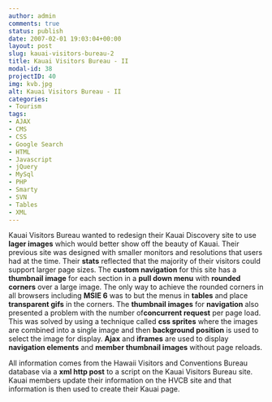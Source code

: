 ```yaml
---
author: admin
comments: true
status: publish
date: 2007-02-01 19:03:04+00:00
layout: post
slug: kauai-visitors-bureau-2
title: Kauai Visitors Bureau - II
modal-id: 38
projectID: 40
img: kvb.jpg
alt: Kauai Visitors Bureau - II
categories:
- Tourism
tags:
- AJAX
- CMS
- CSS
- Google Search
- HTML
- Javascript
- jQuery
- MySql
- PHP
- Smarty
- SVN
- Tables
- XML
---
```

Kauai Visitors Bureau wanted to redesign their Kauai Discovery site to use **lager images** which would better show off the beauty of Kauai. Their previous site was designed with smaller monitors and resolutions that users had at the time. Their **stats** reflected that the majority of their visitors could support larger page sizes. The **custom navigation** for this site has a **thumbnail image** for each section in a **pull down menu** with **rounded corners** over a large image. The only way to achieve the rounded corners in all browsers including **MSIE 6** was to but the menus in **tables** and place **transparent gifs** in the corners. The **thumbnail images** for **navigation** also presented a problem with the number of**concurrent request** per page load. This was solved by using a technique called **css sprites** where the images are combined into a single image and then **background position** is used to select the image for display. **Ajax** and **iframes** are used to display **navigation elements** and **member thumbnail images** without page reloads.

All information comes from the Hawaii Visitors and Conventions Bureau database via a **xml http post** to a script on the Kauai Visitors Bureau site. Kauai members update their information on the HVCB site and that information is then used to create their Kauai page.
